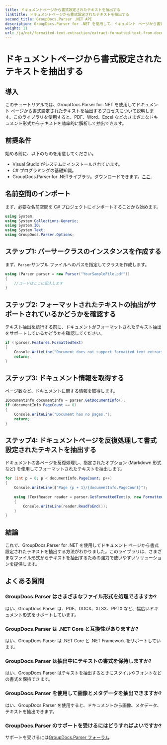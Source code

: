 ```yaml
---
title: ドキュメントページから書式設定されたテキストを抽出する
linktitle: ドキュメントページから書式設定されたテキストを抽出する
second_title: GroupDocs.Parser .NET API
description: GroupDocs.Parser for .NET を使用して、ドキュメント ページから書式設定されたテキストを抽出します。効率的で信頼性の高いテキスト抽出ソリューションです。
weight: 11
url: /ja/net/formatted-text-extraction/extract-formatted-text-from-document-page/
---
```


# ドキュメントページから書式設定されたテキストを抽出する

## 導入
このチュートリアルでは、GroupDocs.Parser for .NET を使用してドキュメント ページから書式設定されたテキストを抽出するプロセスについて説明します。このライブラリを使用すると、PDF、Word、Excel などのさまざまなドキュメント形式からテキストを効率的に解析して抽出できます。
## 前提条件
始める前に、以下のものを用意してください。
- Visual Studio がシステムにインストールされています。
- C# プログラミングの基礎知識。
-  GroupDocs.Parser for .NETライブラリ。ダウンロードできます。[ここ](https://releases.groupdocs.com/parser/net/).

## 名前空間のインポート
まず、必要な名前空間を C# プロジェクトにインポートすることから始めます。
```csharp
using System;
using System.Collections.Generic;
using System.IO;
using System.Text;
using GroupDocs.Parser.Options;
```
## ステップ1: パーサークラスのインスタンスを作成する
まず、`Parser`サンプル ファイルへのパスを指定してクラスを作成します。
```csharp
using (Parser parser = new Parser("YourSampleFile.pdf"))
{
    //コードはここに記入します
}
```
## ステップ2: フォーマットされたテキストの抽出がサポートされているかどうかを確認する
テキスト抽出を続行する前に、ドキュメントがフォーマットされたテキスト抽出をサポートしているかどうかを確認してください。
```csharp
if (!parser.Features.FormattedText)
{
    Console.WriteLine("Document does not support formatted text extraction.");
    return;
}
```
## ステップ3: ドキュメント情報を取得する
ページ数など、ドキュメントに関する情報を取得します。
```csharp
IDocumentInfo documentInfo = parser.GetDocumentInfo();
if (documentInfo.PageCount == 0)
{
    Console.WriteLine("Document has no pages.");
    return;
}
```
## ステップ4: ドキュメントページを反復処理して書式設定されたテキストを抽出する
ドキュメントの各ページを反復処理し、指定されたオプション (Markdown 形式など) を使用してフォーマットされたテキストを抽出します。
```csharp
for (int p = 0; p < documentInfo.PageCount; p++)
{
    Console.WriteLine($"Page {p + 1}/{documentInfo.PageCount}");
    
    using (TextReader reader = parser.GetFormattedText(p, new FormattedTextOptions(FormattedTextMode.Markdown)))
    {
        Console.WriteLine(reader.ReadToEnd());
    }
}
```

## 結論
これで、GroupDocs.Parser for .NET を使用してドキュメント ページから書式設定されたテキストを抽出する方法がわかりました。このライブラリは、さまざまなファイル形式からテキストを抽出するための強力で使いやすいソリューションを提供します。

## よくある質問
### GroupDocs.Parser はさまざまなファイル形式を処理できますか?
はい、GroupDocs.Parser は、PDF、DOCX、XLSX、PPTX など、幅広いドキュメント形式をサポートしています。
### GroupDocs.Parser は .NET Core と互換性がありますか?
はい、GroupDocs.Parser は .NET Core と .NET Framework をサポートしています。
### GroupDocs.Parser は抽出中にテキストの書式を保持しますか?
はい、GroupDocs.Parser はテキストを抽出するときにスタイルやフォントなどの書式を保持できます。
### GroupDocs.Parser を使用して画像とメタデータを抽出できますか?
はい、GroupDocs.Parser を使用すると、ドキュメントから画像、メタデータ、テキストを抽出できます。
### GroupDocs.Parser のサポートを受けるにはどうすればよいですか?
サポートを受けるには[GroupDocs.Parser フォーラム](https://forum.groupdocs.com/c/parser/17).